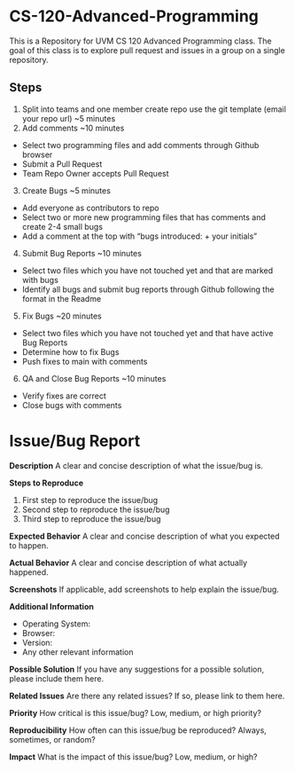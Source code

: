 # CS-120-Advanced-Programming

This is a Repository for UVM CS 120 Advanced Programming class. The goal of this class is to explore pull request and issues in a group on a single repository.  

## Steps 
1. Split into teams and one member create repo use the git template (email your repo url) ~5 minutes
2. Add comments ~10 minutes
  - Select two programming files and add comments through Github browser 
  - Submit a Pull Request
  - Team Repo Owner accepts Pull Request
3. Create Bugs ~5 minutes
  - Add everyone as contributors to repo
  - Select two or more new programming files that has comments and create 2-4 small bugs
  - Add a comment at the top with “bugs introduced: + your initials”
4. Submit Bug Reports  ~10 minutes
  - Select two files which you have not touched yet and that are marked with bugs
  - Identify all bugs and submit bug reports through Github following the format in the Readme
5. Fix Bugs  ~20 minutes
  - Select two files which you have not touched yet and that have active Bug Reports
  - Determine how to fix Bugs
  - Push fixes to main with comments
6. QA and Close Bug Reports  ~10 minutes
  - Verify fixes are correct
  - Close bugs with comments

# Issue/Bug Report
**Description**
A clear and concise description of what the issue/bug is.

**Steps to Reproduce**
1. First step to reproduce the issue/bug
2. Second step to reproduce the issue/bug
3. Third step to reproduce the issue/bug

**Expected Behavior**
A clear and concise description of what you expected to happen.

**Actual Behavior**
A clear and concise description of what actually happened.

**Screenshots**
If applicable, add screenshots to help explain the issue/bug.

**Additional Information**
* Operating System:
* Browser:
* Version:
* Any other relevant information

**Possible Solution**
If you have any suggestions for a possible solution, please include them here.

**Related Issues**
Are there any related issues? If so, please link to them here.

**Priority**
How critical is this issue/bug? Low, medium, or high priority?

**Reproducibility**
How often can this issue/bug be reproduced? Always, sometimes, or random?

**Impact**
What is the impact of this issue/bug? Low, medium, or high?
